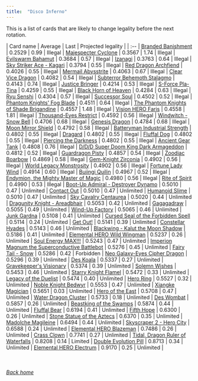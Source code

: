```yaml
---
title:  "Disco Inferno"
---
```


This is a list of cards that are likely to change legality before the next rotation.

| Card name | Average | Last | Projected legality |
| :-- |
[Branded Banishment](https://db.ygoprodeck.com/card/?search=Branded%20Banishment) | 0.2529 | 0.99 | Illegal |
[Majespecter Cyclone](https://db.ygoprodeck.com/card/?search=Majespecter%20Cyclone) | 0.3567 | 1.74 | Illegal |
[Evilswarm Bahamut](https://db.ygoprodeck.com/card/?search=Evilswarm%20Bahamut) | 0.3684 | 0.57 | Illegal |
[Izanagi](https://db.ygoprodeck.com/card/?search=Izanagi) | 0.3763 | 0.64 | Illegal |
[Sky Striker Ace - Kagari](https://db.ygoprodeck.com/card/?search=Sky%20Striker%20Ace%20-%20Kagari) | 0.3794 | 0.55 | Illegal |
[Red Dragon Archfiend](https://db.ygoprodeck.com/card/?search=Red%20Dragon%20Archfiend) | 0.4026 | 0.55 | Illegal |
[Mermail Abysstrite](https://db.ygoprodeck.com/card/?search=Mermail%20Abysstrite) | 0.4063 | 0.67 | Illegal |
[Clear Vice Dragon](https://db.ygoprodeck.com/card/?search=Clear%20Vice%20Dragon) | 0.4082 | 0.54 | Illegal |
[Subterror Behemoth Stalagmo](https://db.ygoprodeck.com/card/?search=Subterror%20Behemoth%20Stalagmo) | 0.4143 | 0.74 | Illegal |
[Justice Bringer](https://db.ygoprodeck.com/card/?search=Justice%20Bringer) | 0.4214 | 0.53 | Illegal |
[S-Force Pla-Tina](https://db.ygoprodeck.com/card/?search=S-Force%20Pla-Tina) | 0.4259 | 0.55 | Illegal |
[Black Horn of Heaven](https://db.ygoprodeck.com/card/?search=Black%20Horn%20of%20Heaven) | 0.4284 | 0.63 | Illegal |
[Ryu Senshi](https://db.ygoprodeck.com/card/?search=Ryu%20Senshi) | 0.4304 | 0.57 | Illegal |
[Successor Soul](https://db.ygoprodeck.com/card/?search=Successor%20Soul) | 0.4502 | 0.52 | Illegal |
[Phantom Knights' Fog Blade](https://db.ygoprodeck.com/card/?search=Phantom%20Knights'%20Fog%20Blade) | 0.4511 | 0.64 | Illegal |
[The Phantom Knights of Shade Brigandine](https://db.ygoprodeck.com/card/?search=The%20Phantom%20Knights%20of%20Shade%20Brigandine) | 0.4557 | 1.48 | Illegal |
[Vision HERO Faris](https://db.ygoprodeck.com/card/?search=Vision%20HERO%20Faris) | 0.4558 | 1.81 | Illegal |
[Thousand-Eyes Restrict](https://db.ygoprodeck.com/card/?search=Thousand-Eyes%20Restrict) | 0.4592 | 0.56 | Illegal |
[Windwitch - Snow Bell](https://db.ygoprodeck.com/card/?search=Windwitch%20-%20Snow%20Bell) | 0.4706 | 0.68 | Illegal |
[Genesis Dragon](https://db.ygoprodeck.com/card/?search=Genesis%20Dragon) | 0.4784 | 0.68 | Illegal |
[Moon Mirror Shield](https://db.ygoprodeck.com/card/?search=Moon%20Mirror%20Shield) | 0.4792 | 0.58 | Illegal |
[Batteryman Industrial Strength](https://db.ygoprodeck.com/card/?search=Batteryman%20Industrial%20Strength) | 0.4802 | 0.55 | Illegal |
[Dragard](https://db.ygoprodeck.com/card/?search=Dragard) | 0.4802 | 0.55 | Illegal |
[Fluffal Dog](https://db.ygoprodeck.com/card/?search=Fluffal%20Dog) | 0.4802 | 0.55 | Illegal |
[Piercing the Darkness](https://db.ygoprodeck.com/card/?search=Piercing%20the%20Darkness) | 0.4802 | 0.55 | Illegal |
[Ancient Gear Tank](https://db.ygoprodeck.com/card/?search=Ancient%20Gear%20Tank) | 0.4808 | 0.76 | Illegal |
[D/D/D Super Doom King Dark Armageddon](https://db.ygoprodeck.com/card/?search=D/D/D%20Super%20Doom%20King%20Dark%20Armageddon) | 0.4812 | 0.52 | Illegal |
[Guardragon Pisty](https://db.ygoprodeck.com/card/?search=Guardragon%20Pisty) | 0.4857 | 0.54 | Illegal |
[Zoodiac Boarbow](https://db.ygoprodeck.com/card/?search=Zoodiac%20Boarbow) | 0.4869 | 0.58 | Illegal |
[Gem-Knight Zirconia](https://db.ygoprodeck.com/card/?search=Gem-Knight%20Zirconia) | 0.4902 | 0.56 | Illegal |
[World Legacy Monstrosity](https://db.ygoprodeck.com/card/?search=World%20Legacy%20Monstrosity) | 0.4902 | 0.56 | Illegal |
[Fortune Lady Wind](https://db.ygoprodeck.com/card/?search=Fortune%20Lady%20Wind) | 0.4914 | 0.60 | Illegal |
[Bujingi Quilin](https://db.ygoprodeck.com/card/?search=Bujingi%20Quilin) | 0.4967 | 0.52 | Illegal |
[Endymion, the Mighty Master of Magic](https://db.ygoprodeck.com/card/?search=Endymion,%20the%20Mighty%20Master%20of%20Magic) | 0.4980 | 0.56 | Illegal |
[Rite of Spirit](https://db.ygoprodeck.com/card/?search=Rite%20of%20Spirit) | 0.4990 | 0.53 | Illegal |
[Boot-Up Admiral - Destroyer Dynamo](https://db.ygoprodeck.com/card/?search=Boot-Up%20Admiral%20-%20Destroyer%20Dynamo) | 0.5010 | 0.47 | Unlimited |
[Contact Out](https://db.ygoprodeck.com/card/?search=Contact%20Out) | 0.5010 | 0.47 | Unlimited |
[Humanoid Slime](https://db.ygoprodeck.com/card/?search=Humanoid%20Slime) | 0.5010 | 0.47 | Unlimited |
[Sky Cavalry Centaurea](https://db.ygoprodeck.com/card/?search=Sky%20Cavalry%20Centaurea) | 0.5020 | 0.44 | Unlimited |
[Dragunity Knight - Areadbhair](https://db.ygoprodeck.com/card/?search=Dragunity%20Knight%20-%20Areadbhair) | 0.5053 | 0.42 | Unlimited |
[Gagagadraw](https://db.ygoprodeck.com/card/?search=Gagagadraw) | 0.5055 | 0.49 | Unlimited |
[Wind-Up Factory](https://db.ygoprodeck.com/card/?search=Wind-Up%20Factory) | 0.5065 | 0.46 | Unlimited |
[Junk Gardna](https://db.ygoprodeck.com/card/?search=Junk%20Gardna) | 0.5108 | 0.41 | Unlimited |
[Cursed Seal of the Forbidden Spell](https://db.ygoprodeck.com/card/?search=Cursed%20Seal%20of%20the%20Forbidden%20Spell) | 0.5114 | 0.24 | Unlimited |
[Get Out!](https://db.ygoprodeck.com/card/?search=Get%20Out!) | 0.5141 | 0.39 | Unlimited |
[Constellar Hyades](https://db.ygoprodeck.com/card/?search=Constellar%20Hyades) | 0.5143 | 0.46 | Unlimited |
[Blackwing - Kalut the Moon Shadow](https://db.ygoprodeck.com/card/?search=Blackwing%20-%20Kalut%20the%20Moon%20Shadow) | 0.5186 | 0.41 | Unlimited |
[Elemental HERO Wild Wingman](https://db.ygoprodeck.com/card/?search=Elemental%20HERO%20Wild%20Wingman) | 0.5237 | 0.26 | Unlimited |
[Soul Energy MAX!!!](https://db.ygoprodeck.com/card/?search=Soul%20Energy%20MAX!!!) | 0.5243 | 0.47 | Unlimited |
[Imperion Magnum the Superconductive Battlebot](https://db.ygoprodeck.com/card/?search=Imperion%20Magnum%20the%20Superconductive%20Battlebot) | 0.5276 | 0.45 | Unlimited |
[Fairy Tail - Snow](https://db.ygoprodeck.com/card/?search=Fairy%20Tail%20-%20Snow) | 0.5286 | 0.42 | Forbidden |
[Neo Galaxy-Eyes Cipher Dragon](https://db.ygoprodeck.com/card/?search=Neo%20Galaxy-Eyes%20Cipher%20Dragon) | 0.5296 | 0.39 | Unlimited |
[Des Koala](https://db.ygoprodeck.com/card/?search=Des%20Koala) | 0.5337 | 0.27 | Unlimited |
[Gravekeeper's Visionary](https://db.ygoprodeck.com/card/?search=Gravekeeper's%20Visionary) | 0.5374 | 0.39 | Unlimited |
[Solemn Wishes](https://db.ygoprodeck.com/card/?search=Solemn%20Wishes) | 0.5453 | 0.46 | Unlimited |
[Starry Knight Flamel](https://db.ygoprodeck.com/card/?search=Starry%20Knight%20Flamel) | 0.5472 | 0.33 | Unlimited |
[Legacy of the Duelist](https://db.ygoprodeck.com/card/?search=Legacy%20of%20the%20Duelist) | 0.5474 | 0.40 | Unlimited |
[Hero Ring](https://db.ygoprodeck.com/card/?search=Hero%20Ring) | 0.5527 | 0.32 | Unlimited |
[Noble Knight Bedwyr](https://db.ygoprodeck.com/card/?search=Noble%20Knight%20Bedwyr) | 0.5553 | 0.47 | Unlimited |
[Xiangke Magician](https://db.ygoprodeck.com/card/?search=Xiangke%20Magician) | 0.5651 | 0.03 | Unlimited |
[Hero of the East](https://db.ygoprodeck.com/card/?search=Hero%20of%20the%20East) | 0.5708 | 0.47 | Unlimited |
[Water Dragon Cluster](https://db.ygoprodeck.com/card/?search=Water%20Dragon%20Cluster) | 0.5733 | 0.18 | Unlimited |
[Des Wombat](https://db.ygoprodeck.com/card/?search=Des%20Wombat) | 0.5857 | 0.26 | Unlimited |
[Beastking of the Swamps](https://db.ygoprodeck.com/card/?search=Beastking%20of%20the%20Swamps) | 0.5874 | 0.44 | Unlimited |
[Fluffal Bear](https://db.ygoprodeck.com/card/?search=Fluffal%20Bear) | 0.6194 | 0.41 | Unlimited |
[Fifth Hope](https://db.ygoprodeck.com/card/?search=Fifth%20Hope) | 0.6300 | 0.26 | Unlimited |
[Stone Statue of the Aztecs](https://db.ygoprodeck.com/card/?search=Stone%20Statue%20of%20the%20Aztecs) | 0.6370 | 0.35 | Unlimited |
[Madolche Magileine](https://db.ygoprodeck.com/card/?search=Madolche%20Magileine) | 0.6494 | 0.44 | Unlimited |
[Skyscraper 2 - Hero City](https://db.ygoprodeck.com/card/?search=Skyscraper%202%20-%20Hero%20City) | 0.6588 | 0.24 | Unlimited |
[Elemental HERO Blazeman](https://db.ygoprodeck.com/card/?search=Elemental%20HERO%20Blazeman) | 0.7486 | 0.26 | Unlimited |
[Crass Clown](https://db.ygoprodeck.com/card/?search=Crass%20Clown) | 0.7741 | 0.27 | Unlimited |
[Tidal, Dragon Ruler of Waterfalls](https://db.ygoprodeck.com/card/?search=Tidal,%20Dragon%20Ruler%20of%20Waterfalls) | 0.8208 | 0.14 | Limited |
[Double Evolution Pill](https://db.ygoprodeck.com/card/?search=Double%20Evolution%20Pill) | 0.8713 | 0.34 | Unlimited |
[Elemental HERO Electrum](https://db.ygoprodeck.com/card/?search=Elemental%20HERO%20Electrum) | 0.9170 | 0.25 | Unlimited |

<br>

###### [Back home](index)